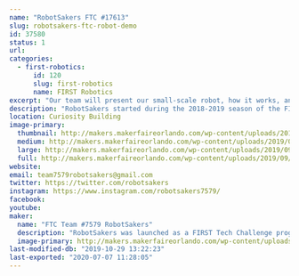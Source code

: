 ```yaml
---
name: "RobotSakers FTC #17613"
slug: robotsakers-ftc-robot-demo
id: 37580
status: 1
url: 
categories:
  - first-robotics:
      id: 120
      slug: first-robotics
      name: FIRST Robotics
excerpt: "Our team will present our small-scale robot, how it works, and how you can get involved in FIRST to work with your own team and build a robot."
description: "RobotSakers started during the 2018-2019 season of the FIRST Tech Challenge and developed a robot to compete in the year's game, Rover Ruckus. After experiencing our first season and learning the ropes of robotics, our dedication to spreading STEM skyrocketed and we want to extend our mission to Maker Faire by demoing our robot. Our exhibit will showcase our bot, how we built it, and how you can get involved in FIRST."
location: Curiosity Building
image-primary:
  thumbnail: http://makers.makerfaireorlando.com/wp-content/uploads/2019/09/team-picture-3-150x150.jpg
  medium: http://makers.makerfaireorlando.com/wp-content/uploads/2019/09/team-picture-3-300x209.jpg
  large: http://makers.makerfaireorlando.com/wp-content/uploads/2019/09/team-picture-3.jpg
  full: http://makers.makerfaireorlando.com/wp-content/uploads/2019/09/team-picture-3.jpg
website: 
email: team7579robotsakers@gmail.com
twitter: https://twitter.com/robotsakers
instagram: https://www.instagram.com/robotsakers7579/
facebook: 
youtube: 
maker:
  name: "FTC Team #7579 RobotSakers"
  description: "RobotSakers was launched as a FIRST Tech Challenge program by a group of students with an interest in engineering and robotics.  Our team’s mission is to inspire young people to become leaders in Science, Technology, Engineering, and Mathematics by developing partnerships with industry professionals to solve annual engineering challenges put forth by FIRST.  We are building a foundation of technical skills, social skills, and values to create leaders in the STEM community."
  image-primary: http://makers.makerfaireorlando.com/wp-content/uploads/2019/09/Robotsakers-logo.png
last-modified-db: "2019-10-29 13:22:23"
last-exported: "2020-07-07 11:28:05"
---
```

